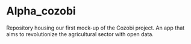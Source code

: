 # Alpha_cozobi
Repository housing our first mock-up of the Cozobi project. An app that aims to revolutionize the agricultural sector with open data.

